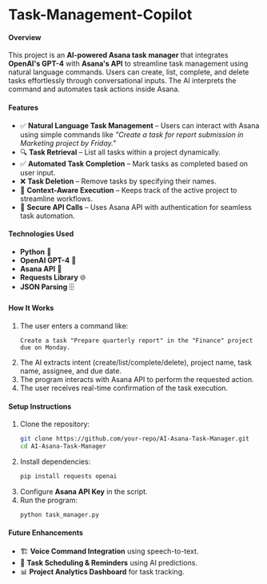 # Task-Management-Copilot

#### **Overview**
This project is an **AI-powered Asana task manager** that integrates **OpenAI's GPT-4** with **Asana's API** to streamline task management using natural language commands. Users can create, list, complete, and delete tasks effortlessly through conversational inputs. The AI interprets the command and automates task actions inside Asana.

#### **Features**
- ✅ **Natural Language Task Management** – Users can interact with Asana using simple commands like *"Create a task for report submission in Marketing project by Friday."*
- 🔍 **Task Retrieval** – List all tasks within a project dynamically.
- ✅ **Automated Task Completion** – Mark tasks as completed based on user input.
- ❌ **Task Deletion** – Remove tasks by specifying their names.
- 🔄 **Context-Aware Execution** – Keeps track of the active project to streamline workflows.
- 🔐 **Secure API Calls** – Uses Asana API with authentication for seamless task automation.

#### **Technologies Used**
- **Python** 🐍
- **OpenAI GPT-4** 🤖
- **Asana API** 🔗
- **Requests Library** 🌐
- **JSON Parsing** 🗄️

#### **How It Works**
1. The user enters a command like:
   ```
   Create a task "Prepare quarterly report" in the "Finance" project due on Monday.
   ```
2. The AI extracts intent (create/list/complete/delete), project name, task name, assignee, and due date.
3. The program interacts with Asana API to perform the requested action.
4. The user receives real-time confirmation of the task execution.

#### **Setup Instructions**
1. Clone the repository:
   ```bash
   git clone https://github.com/your-repo/AI-Asana-Task-Manager.git
   cd AI-Asana-Task-Manager
   ```
2. Install dependencies:
   ```bash
   pip install requests openai
   ```
3. Configure **Asana API Key** in the script.
4. Run the program:
   ```bash
   python task_manager.py
   ```

#### **Future Enhancements**
- 🏗 **Voice Command Integration** using speech-to-text.
- 📆 **Task Scheduling & Reminders** using AI predictions.
- 📊 **Project Analytics Dashboard** for task tracking.


